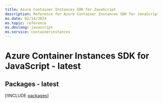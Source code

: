 ```yaml
---
title: Azure Container Instances SDK for JavaScript
description: Reference for Azure Container Instances SDK for JavaScript
ms.date: 02/14/2024
ms.topic: reference
ms.devlang: javascript
ms.service: containerinstances
---
```

# Azure Container Instances SDK for JavaScript - latest
## Packages - latest
[!INCLUDE [packages](container-instances-index.md)]